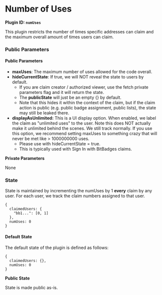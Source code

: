 # Number of Uses

**Plugin ID: `numUses`**

This plugin restricts the number of times specific addresses can claim and the maximum overall amount of times users can claim.

### Public Parameters

#### Public Parameters

-   **maxUses**: The maximum number of uses allowed for the code overall.
-   **hideCurrentState**: If true, we will NOT reveal the state to users by default.&#x20;
    -   If you are claim creator / authorized viewer, use the fetch private parameters flag and it will return the state.
    -   The **publicState** will just be an empty {} by default.
    -   Note that this hides it within the context of the claim, but if the claim action is public (e.g. public badge assignment, public lists), the state may still be leaked there.
-   **displayAsUnlimited:** This is a UI display option. When enabled, we label the claim as "unlimited uses" to the user. Note this does NOT actually make it unlimited behind the scenes. We still track normally. If you use this option, we recommend setting maxUses to something crazy that will never be met like > 1000000000 uses.
    -   Please use with hideCurrentState = true.
    -   This is typically used with Sign In with BitBadges claims.

**Private Parameters**

None

### State

State is maintained by incrementing the numUses by 1 **every** claim by any user. For each user, we track the claim numbers assigned to that user.

```
{
  claimedUsers: {
    "bb1...": [0, 1]
  },
  numUses: 0
}
```

#### Default State

The default state of the plugin is defined as follows:

```
{
  claimedUsers: {},
  numUses: 0
}
```

**Public State**

State is made public as-is.
